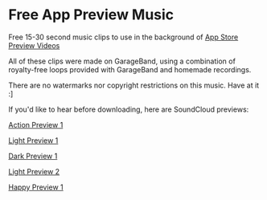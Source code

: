 Free App Preview Music
======================

Free 15-30 second music clips to use in the background of [App Store Preview Videos](https://developer.apple.com/app-store/app-previews/)

All of these clips were made on GarageBand, using a combination of royalty-free loops provided with GarageBand and homemade recordings.

There are no watermarks nor copyright restrictions on this music. Have at it :]

If you'd like to hear before downloading, here are SoundCloud previews:

[Action Preview 1](https://soundcloud.com/good_day_sir/action-preview-1)

[Light Preview 1](https://soundcloud.com/good_day_sir/light-preview-1)

[Dark Preview 1](https://soundcloud.com/good_day_sir/dark-preview-1)

[Light Preview 2](https://soundcloud.com/good_day_sir/light-preview-2)

[Happy Preview 1](https://soundcloud.com/good_day_sir/happy-preview-1)